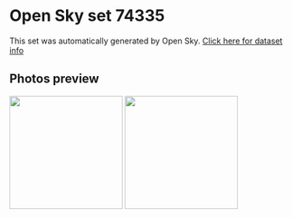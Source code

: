 # Open Sky set 74335
This set was automatically generated by Open Sky.
[Click here for dataset info](https://github.com/awesomelewis2007/opensky/blob/master/dataset/74335/info.json)
## Photos preview
<img src="https://raw.githubusercontent.com/awesomelewis2007/opensky/master/dataset/74335/photos.gif" width="200px"/>
<img src="https://raw.githubusercontent.com/awesomelewis2007/opensky/master/dataset/74335/photos_bw.gif" width="200px"/>
